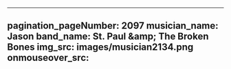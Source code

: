 ------
pagination_pageNumber: 2097
musician_name: Jason
band_name: St. Paul &amp;amp; The Broken Bones
img_src: images/musician2134.png
onmouseover_src: 
------